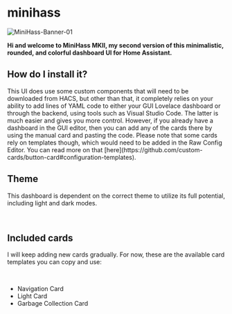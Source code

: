 # minihass

![MiniHass-Banner-01](https://github.com/fredrikpersson92/minihass/assets/105781178/5b3fd949-3a2f-406e-904b-17997335c291)

**Hi and welcome to MiniHass MKII, my second version of this minimalistic, rounded, and colorful dashboard UI for Home Assistant.**
<br>
<h2>How do I install it?</h2>
This UI does use some custom components that will need to be downloaded from HACS, but other than that, it completely relies on your ability to add lines of YAML code to either your GUI Lovelace dashboard or through the backend, using tools such as Visual Studio Code. The latter is much easier and gives you more control. However, if you already have a dashboard in the GUI editor, then you can add any of the cards there by using the manual card and pasting the code. Please note that some cards rely on templates though, which would need to be added in the Raw Config Editor. You can read more on that [here](https://github.com/custom-cards/button-card#configuration-templates).
<h2>Theme</h2>
<p>This dashboard is dependent on the correct theme to utilize its full potential, including light and dark modes.</p>
<br>
<h2>Included cards</h2>
<p>I will keep adding new cards gradually. For now, these are the available card templates you can copy and use:</p>
<br>
<ul>
  <li>Navigation Card</li>
  <li>Light Card</li>
  <li>Garbage Collection Card</li>
</ul>
